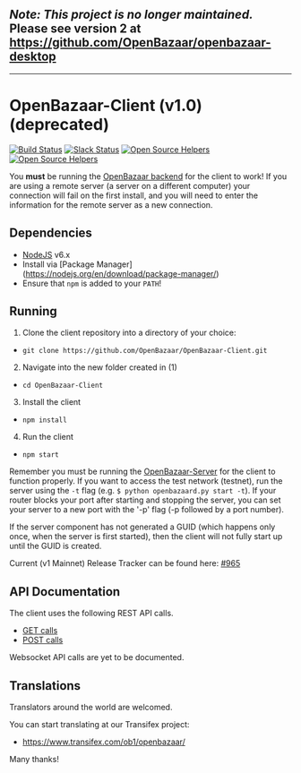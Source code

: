 ## _Note: This project is no longer maintained._ Please see version 2 at https://github.com/OpenBazaar/openbazaar-desktop
---

# OpenBazaar-Client (v1.0) (deprecated)

[![Build Status](https://travis-ci.org/OpenBazaar/OpenBazaar-Client.svg)](https://travis-ci.org/OpenBazaar/OpenBazaar-Client)
[![Slack Status](http://slack.openbazaar.org/badge.svg)](https://openbazaar-slackin-drwasho.herokuapp.com/)
[![Open Source Helpers](https://www.codetriage.com/openbazaar/openbazaar-client/badges/users.svg)](https://www.codetriage.com/openbazaar/openbazaar-client)
[![Open Source Helpers](https://www.codetriage.com/openbazaar/openbazaar-client/badges/users.svg)](https://www.codetriage.com/openbazaar/openbazaar-client)

You **must** be running the [OpenBazaar backend](https://github.com/OpenBazaar/OpenBazaar-Server) for the client to work! 
If you are using a remote server (a server on a different computer) your connection will fail on the first install, and you will need to enter the information for the remote server as a new connection.

Dependencies
-----------

- [NodeJS](https://nodejs.org/en/download/) v6.x
- Install via [Package Manager] (https://nodejs.org/en/download/package-manager/)
- Ensure that `npm` is added to your `PATH`!

Running
-------

1. Clone the client repository into a directory of your choice:
  - `git clone https://github.com/OpenBazaar/OpenBazaar-Client.git`
2. Navigate into the new folder created in (1)
  - `cd OpenBazaar-Client`
3. Install the client
  - `npm install`
4. Run the client
  - `npm start`

Remember you must be running the [OpenBazaar-Server](https://github.com/OpenBazaar/OpenBazaar-Server) for the client to function properly. If you want to access the test network (testnet), run the server using the `-t` flag (e.g. `$ python openbazaard.py start -t`). If your router blocks your port after starting and stopping the server, you can set your server to a new port with the '-p' flag (-p followed by a port number).

If the server component has not generated a GUID (which happens only once, when the server is first started), then the client will not fully start up until the GUID is created.

Current (v1 Mainnet) Release Tracker can be found here: [#965](https://github.com/OpenBazaar/OpenBazaar-Client/issues/965)

API Documentation
-----------
The client uses the following REST API calls.
- [GET calls](https://gist.github.com/drwasho/742505589f62f6aa98b4)
- [POST calls](https://gist.github.com/drwasho/bd4b28a5a07c5a952e2f)

Websocket API calls are yet to be documented.

Translations
-----------
Translators around the world are welcomed.

You can start translating at our Transifex project:

- https://www.transifex.com/ob1/openbazaar/

Many thanks!
